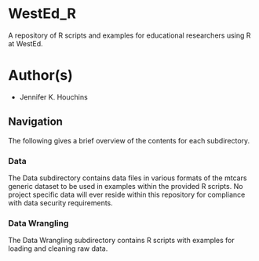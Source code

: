 # WestEd_R
A repository of R scripts and examples for educational researchers using R at WestEd.

# Author(s)
- Jennifer K. Houchins

## Navigation
The following gives a brief overview of the contents for each subdirectory.

### Data
The Data subdirectory contains data files in various formats of the mtcars generic dataset to be used in examples within the provided R scripts. No project specific data will ever reside within this repository for compliance with data security requirements.

### Data Wrangling
The Data Wrangling subdirectory contains R scripts with examples for loading and cleaning raw data.
